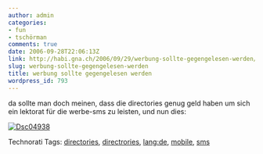 ```yaml
---
author: admin
categories:
- fun
- tschörman
comments: true
date: 2006-09-28T22:06:13Z
link: http://habi.gna.ch/2006/09/29/werbung-sollte-gegengelesen-werden/
slug: werbung-sollte-gegengelesen-werden
title: werbung sollte gegengelesen werden
wordpress_id: 793
---
```


da sollte man doch meinen, dass die directories genug geld haben um sich ein lektorat für die werbe-sms zu leisten, und nun dies:



[![Dsc04938](http://habi.gna.ch/wp-content/uploads/DSC04938-tm.jpg)](http://habi.gna.ch/wp-content/uploads/DSC04938.jpg)




Technorati Tags: [directories](http://www.technorati.com/tag/directories), [directrories](http://www.technorati.com/tag/directrories), [lang:de](http://www.technorati.com/tag/lang:de), [mobile](http://www.technorati.com/tag/mobile), [sms](http://www.technorati.com/tag/sms)
